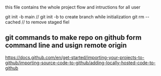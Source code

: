 this file contains the whole project flow and intructions for all user

git init -b main  // git init -b <branch-name>  to create branch while initialization
git rm --cached <file>  // to remove staged fiel

## git commands to make repo on github form command line and usign remote origin
https://docs.github.com/en/get-started/importing-your-projects-to-github/importing-source-code-to-github/adding-locally-hosted-code-to-github
